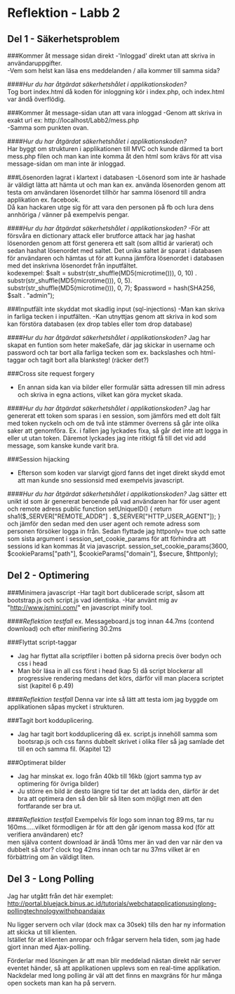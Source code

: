 Reflektion - Labb 2
======================

## Del 1 - Säkerhetsproblem

###Kommer åt message sidan direkt
-'Inloggad' direkt utan att skriva in användaruppgifter.  
-Vem som helst kan läsa ens meddelanden / alla kommer till samma sida? 

####*Hur du har åtgärdat säkerhetshålet i applikationskoden?*  
Tog bort index.html då koden för inloggning kör i index.php, och index.html var ändå överflödig.

###Kommer åt message-sidan utan att vara inloggad
-Genom att skriva in exakt url ex: http://localhost/Labb2/mess.php     
-Samma som punkten ovan.

####*Hur du har åtgärdat säkerhetshålet i applikationskoden?*  
Har byggt om strukturen i applikationen till MVC och kunde därmed ta bort mess.php filen och man kan inte 
komma åt den html som krävs för att visa message-sidan om man inte är inloggad.
	
###Lösenorden lagrat i klartext i databasen
-Lösenord som inte är hashade är väldigt lätta att hämta ut och man kan ex. 
 	använda lösenorden genom att testa om användaren lösenordet tillhör har samma lösenord till andra applikation ex. facebook.  
Då kan hackaren utge sig för att vara den personen på fb och lura dens annhöriga / vänner på exempelvis pengar. 

####*Hur du har åtgärdat säkerhetshålet i applikationskoden?*
-För att försvåra en dictionary attack eller brutforce attack har jag hashat lösenorden genom att först generera ett salt (som alltid är varierat) 
och sedan hashat lösenordet med saltet.  Det unika saltet är sparat i databasen för användaren och hämtas ut för att kunna jämföra lösenordet i databasen
med det inskrivna lösenordet från inputfältet.  
kodexempel: $salt = substr(str_shuffle(MD5(microtime())), 0, 10) . substr(str_shuffle(MD5(microtime())), 0, 5). substr(str_shuffle(MD5(microtime())), 0, 7);
$password = hash(SHA256, $salt . "admin"); 
 	
###Inputfält inte skyddat mot skadlig input (sql-injections)
-Man kan skriva in farliga tecken i inputfälten. 
-Kan utnyttjas genom att skriva in kod som kan förstöra databasen (ex drop tables eller tom drop database) 

####*Hur du har åtgärdat säkerhetshålet i applikationskoden?*
Jag har skapat en funtion som heter makeSafe, där jag skickar in username och password och tar bort alla farliga tecken som ex. backslashes och html-taggar	och tagit bort alla blanksteg!   (räcker det?)

###Cross site request forgery
- En annan sida kan via bilder eller formulär sätta adressen till min adress och skriva in egna actions, vilket kan göra mycket skada.  

####*Hur du har åtgärdat säkerhetshålet i applikationskoden?*
Jag har genererat ett token som sparas i en session, som jämförs med ett dolt fält med token nyckeln och om de två inte stämmer överrens så går inte olika saker att genomföra.
Ex. i fallen jag lyckades fixa, så går det inte att logga in eller ut utan token. 
Däremot lyckades jag inte ritkigt få till det vid add message, som kanske kunde varit bra. 

###Session hijacking
- Efterson som koden var slarvigt gjord fanns det inget direkt skydd emot att man kunde sno sessionsid med exempelvis javascript. 

####*Hur du har åtgärdat säkerhetshålet i applikationskoden?*
Jag sätter ett unikt id som är genererat beroende på vad användaren har för user agent och remote adress 
public function setUniqueID() {
      return sha1($_SERVER["REMOTE_ADDR"] . $_SERVER["HTTP_USER_AGENT"]);
    }
och jämför den sedan med den user agent och remote adress som personen försöker logga in från. 
Sedan flyttade jag httponly= true och satte som sista argument i session_set_cookie_params för att förhindra att sessions id kan kommas åt via javascript. 
session_set_cookie_params(3600, $cookieParams["path"], $cookieParams["domain"], $secure, $httponly); 

## Del 2 - Optimering

###Minimera javascript
-Har tagit bort dublicerade script, såsom att bootstrap.js och script.js vad identiska. 
-Har använt mig av "http://www.jsmini.com/" en javascript minify tool. 

####*Reflektion testfall*
ex. Messageboard.js tog innan 44.7ms (contend download) och efter minifiering 30.2ms

###Flyttat script-taggar
- Jag har flyttat alla scriptfiler i botten på sidorna precis över bodyn och css i head
- Man bör läsa in all css först i head (kap 5) då script blockerar all progressive rendering medans det körs, 
därför vill man placera scriptet sist  (kapitel 6 p.49)

####*Reflektion testfall*
Denna var inte så lätt att testa iom jag byggde om applikationen såpas mycket i strukturen.

###Tagit bort kodduplicering. 
- Jag har tagit bort kodduplicering då ex. script.js innehöll samma som bootsrap.js och css fanns dubbelt skrivet i olika filer så jag samlade det 
till en och samma fil. (Kapitel 12)


###Optimerat bilder
- Jag har minskat ex. logo från 40kb till 16kb (gjort samma typ av optimering för övriga bilder)
- Ju större en bild är desto längre tid tar det att ladda den, därför är det bra att optimera den så den blir så liten som möjligt men att den 
fortfarande ser bra ut. 

####*Reflektion testfall*
Exempelvis för logo som innan tog 89 ms, tar nu 160ms.....vilket förmodligen är för att den går igenom massa kod (för att verifiera användaren)  etc?  
men själva content download är ändå 10ms mer än vad den var när den va dubbelt så stor? clock tog 42ms innan och tar nu 37ms vilket är en förbättring om än väldigt liten.


## Del 3 - Long Polling
Jag har utgått från det här exemplet:
http://portal.bluejack.binus.ac.id/tutorials/webchatapplicationusinglong-pollingtechnologywithphpandajax 

Nu ligger servern och vilar (dock max ca 30sek) tills den har ny information att skicka ut till klienten.  
Istället för at klienten anropar och frågar servern hela tiden, som jag hade gjort innan med Ajax-polling. 

Förderlar med lösningen är att man blir meddelad nästan direkt när server eventet händer, så att applikationen upplevs som en real-time applikation.
Nackdelar med long polling är väl att det finns en maxgräns för hur många open sockets man kan ha på servern.



